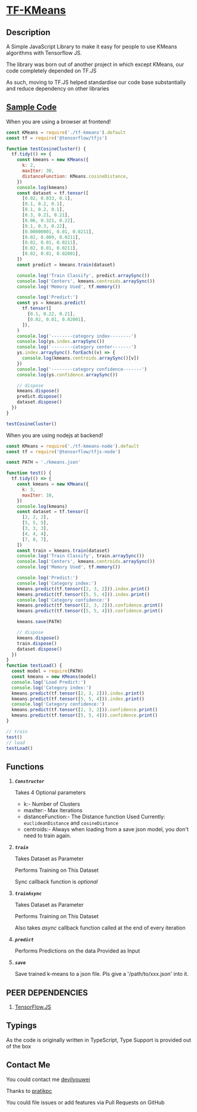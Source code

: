 # [TF-KMeans](https://github.com/pratikpc/TF-KMeans)

## Description

A Simple JavaScript Library to make it easy for people to use KMeans algorithms with Tensorflow JS.

The library was born out of another project in which except KMeans, our code completely depended on TF.JS

As such, moving to TF.JS helped standardise our code base substantially and reduce dependency on other libraries

## [Sample Code](./index.js)

When you are using a browser at frontend!

~~~javascript
const KMeans = require('./tf-kmeans').default
const tf = require('@tensorflow/tfjs')

function testCosineCluster() {
  tf.tidy(() => {
    const kmeans = new KMeans({
      k: 2,
      maxIter: 30,
      distanceFunction: KMeans.cosineDistance,
    })
    console.log(kmeans)
    const dataset = tf.tensor([
      [0.02, 0.033, 0.1],
      [0.1, 0.2, 0.1],
      [0.1, 0.2, 0.1],
      [0.3, 0.21, 0.21],
      [0.06, 0.321, 0.22],
      [0.1, 0.3, 0.22],
      [0.00000001, 0.01, 0.0211],
      [0.02, 0.009, 0.0211],
      [0.02, 0.01, 0.0211],
      [0.02, 0.01, 0.0211],
      [0.02, 0.01, 0.02001],
    ])
    const predict = kmeans.train(dataset)

    console.log('Train Classify', predict.arraySync())
    console.log('Centers', kmeans.centroids.arraySync())
    console.log('Memory Used', tf.memory())

    console.log('Predict:')
    const ys = kmeans.predict(
      tf.tensor([
        [0.1, 0.22, 0.21],
        [0.02, 0.01, 0.02001],
      ]),
    )
    console.log('--------category index--------')
    console.log(ys.index.arraySync())
    console.log('--------category center-------')
    ys.index.arraySync().forEach((v) => {
      console.log(kmeans.centroids.arraySync()[v])
    })
    console.log('--------category confidence-------')
    console.log(ys.confidence.arraySync())

    // dispose
    kmeans.dispose()
    predict.dispose()
    dataset.dispose()
  })
}

testCosineCluster()
~~~

When you are using nodejs at backend!

~~~javascript
const KMeans = require('./tf-kmeans-node').default
const tf = require('@tensorflow/tfjs-node')

const PATH = './kmeans.json'

function test() {
  tf.tidy(() => {
    const kmeans = new KMeans({
      k: 3,
      maxIter: 10,
    })
    console.log(kmeans)
    const dataset = tf.tensor([
      [2, 2, 2],
      [5, 5, 5],
      [3, 3, 3],
      [4, 4, 4],
      [7, 8, 7],
    ])
    const train = kmeans.train(dataset)
    console.log('Train Classify', train.arraySync())
    console.log('Centers', kmeans.centroids.arraySync())
    console.log('Memory Used', tf.memory())

    console.log('Predict:')
    console.log('Category index:')
    kmeans.predict(tf.tensor([2, 3, 2])).index.print()
    kmeans.predict(tf.tensor([5, 5, 4])).index.print()
    console.log('Category confidence:')
    kmeans.predict(tf.tensor([2, 3, 2])).confidence.print()
    kmeans.predict(tf.tensor([5, 5, 4])).confidence.print()

    kmeans.save(PATH)

    // dispose
    kmeans.dispose()
    train.dispose()
    dataset.dispose()
  })
}
function testLoad() {
  const model = require(PATH)
  const kmeans = new KMeans(model)
  console.log('Load Predict:')
  console.log('Category index:')
  kmeans.predict(tf.tensor([2, 3, 2])).index.print()
  kmeans.predict(tf.tensor([5, 5, 4])).index.print()
  console.log('Category confidence:')
  kmeans.predict(tf.tensor([2, 3, 2])).confidence.print()
  kmeans.predict(tf.tensor([5, 5, 4])).confidence.print()
}

// train
test()
// load
testLoad()
~~~

## Functions

1. ***`Constructor`***

    Takes 4 Optional parameters
    - k:-                Number of Clusters
    - maxIter:-          Max Iterations
    - distanceFunction:- The Distance function Used Currently: `euclideanDistance` and `cosineDistance`
    - centroids:-        Always when loading from a save json model, you don't need to train again.

2. ***`train`***

    Takes Dataset as Parameter

    Performs Training on This Dataset

    Sync callback function is *optional*

3. ***`trainAsync`***

    Takes Dataset as Parameter

    Performs Training on This Dataset

    Also takes *async* callback function called at the end of every iteration

5. ***`predict`***

    Performs Predictions on the data Provided as Input

6. ***`save`***

    Save trained k-means to a json file. Pls give a '/path/to/xxx.json' into it.

## PEER DEPENDENCIES

1. [TensorFlow.JS](https://www.tensorflow.org/js "tfjs")

## Typings

As the code is originally written in TypeScript, Type Support is provided out of the box

## Contact Me

You could contact me [devilyouwei]("https://github.com/devilyouwei/tf-kmeans")

Thanks to [pratikpc](https://github.com/pratikpc/tf-kmeans)

You could file issues or add features via Pull Requests on GitHub
